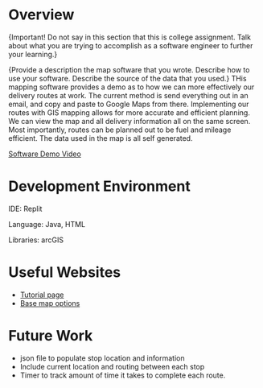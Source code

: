 # Overview

{Important!  Do not say in this section that this is college assignment.  Talk about what you are trying to accomplish as a software engineer to further your learning.}

{Provide a description the map software that you wrote. Describe how to use your software.  Describe the source of the data that you used.}
THis mapping software provides a demo as to how we can more effectively our delivery routes at work. The current method is send everything out in an email, and copy and paste to Google Maps from there. Implementing our routes with GIS mapping allows for more accurate and efficient planning. We can view the map and all delivery information all on the same screen. Most importantly, routes can be planned out to be fuel and mileage efficient. The data used in the map is all self generated.


[Software Demo Video](https://www.youtube.com/watch?v=CYiD5BwKhQ4&t=3s)

# Development Environment

IDE: Replit

Language: Java, HTML

Libraries: arcGIS

# Useful Websites

* [Tutorial page](https://developers.arcgis.com/javascript/latest/)
* [Base map options](https://developers.arcgis.com/javascript/latest/api-reference/esri-Map.html#basemap)

# Future Work
* json file to populate stop location and information
* Include current location and routing between each stop
* Timer to track amount of time it takes to complete each route.
